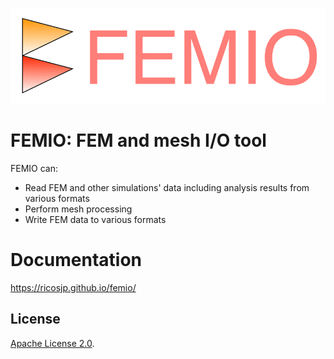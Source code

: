 ![](sphinx/fig/femio_logo.svg)

# FEMIO: FEM and mesh I/O tool
FEMIO can:
- Read FEM and other simulations' data including analysis results from various formats
- Perform mesh processing
- Write FEM data to various formats

# Documentation
https://ricosjp.github.io/femio/

## License

[Apache License 2.0](./LICENSE).
